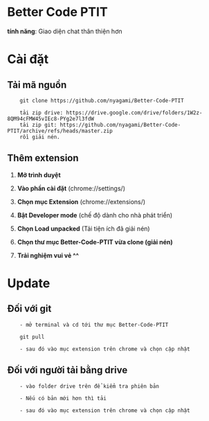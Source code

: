 # Better Code PTIT

**tính năng**: Giao diện chat thân thiện hơn 

# Cài đặt

## Tải mã nguồn
```
    git clone https://github.com/nyagami/Better-Code-PTIT
```

```
    tải zip drive: https://drive.google.com/drive/folders/1W2z-8QM94cFMW45vIEc8-PYg2e7l3fdW
    tải zip git: https://github.com/nyagami/Better-Code-PTIT/archive/refs/heads/master.zip 
    rồi giải nén.
```

## Thêm extension

1. **Mở trình duyệt**

2. **Vào phần cài đặt** (chrome://settings/)

3. **Chọn mục Extension** (chrome://extensions/)

4. **Bật Developer mode** (chế độ dành cho nhà phát triển)

5. **Chọn Load unpacked**  (Tải tiện ích đã giải nén)

6. **Chọn thư mục Better-Code-PTIT vừa clone (giải nén)**

7. **Trải nghiệm vui vẻ ^^**


# Update

## Đối với git
```
    - mở terminal và cd tới thư mục Better-Code-PTIT

    git pull

    - sau đó vào mục extension trên chrome và chọn cập nhật

```

## Đối với người tải bằng drive

```
    - vào folder drive trên để kiểm tra phiên bản

    - Nếu có bản mới hơn thì tải

    - sau đó vào mục extension trên chrome và chọn cập nhật
```